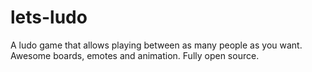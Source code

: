 # lets-ludo
A ludo game that allows playing between as many people as you want. Awesome boards, emotes and animation. Fully open source.
